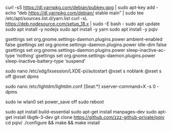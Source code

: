 curl -sS https://dl.yarnpkg.com/debian/pubkey.gpg | sudo apt-key add -
echo “deb https://dl.yarnpkg.com/debian/ stable main” | sudo tee /etc/apt/sources.list.d/yarn.list
curl -sL https://deb.nodesource.com/setup_18.x | sudo -E bash -
sudo apt update
sudo apt install -y nodejs
sudo apt install -y yarn
sudo apt install -y pqiv

gsettings set org.gnome.settings-daemon.plugins.power ambient-enabled false
gsettings set org.gnome.settings-daemon.plugins.power idle-dim false
gsettings set org.gnome.settings-daemon.plugins.power sleep-inactive-ac-type ‘nothing’
gsettings set org.gnome.settings-daemon.plugins.power sleep-inactive-battery-type ‘suspend’

sudo nano /etc/xdg/lxsession/LXDE-pi/autostart
@xset s noblank
@xset s off
@xset dpms

sudo nano /etc/lightdm/lightdm.conf
[Seat:*]
xserver-command=X -s 0 -dpms

sudo iw wlan0 set power_save off
sudo reboot

sudo apt install build-essential
sudo apt-get install manpages-dev
sudo apt-get install libgtk-3-dev
git clone https://github.com/zzz-github-private/pqiv
cd pqiv/
 ./configure && make && make install
